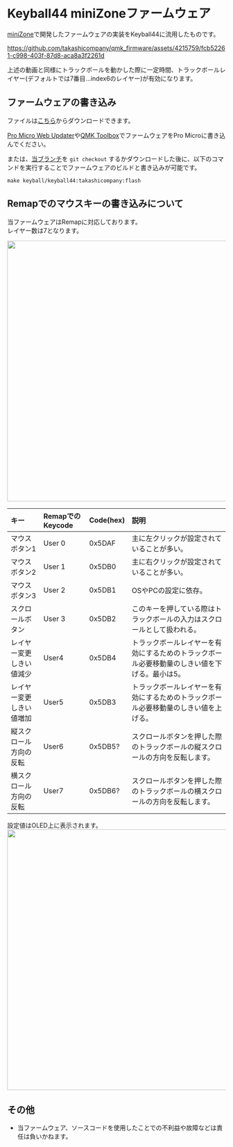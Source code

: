 # Keyball44 miniZoneファームウェア

[miniZone](https://github.com/takashicompany/minizone)で開発したファームウェアの実装をKeyball44に流用したものです。

<!--
https://user-images.githubusercontent.com/4215759/162611440-2bb0ec75-2dbf-48b8-8c0d-54c8666c1aff.mp4
-->

https://github.com/takashicompany/qmk_firmware/assets/4215759/fcb52261-c998-403f-87d8-aca8a3f2261d

上述の動画と同様にトラックボールを動かした際に一定時間、トラックボールレイヤー(デフォルトでは7番目...index6のレイヤー)が有効になります。  

## ファームウェアの書き込み

ファイルは[こちら](https://github.com/takashicompany/qmk_firmware/releases/download/keyball44%2Fv1/keyball_keyball44_takashicompany.hex)からダウンロードできます。

[Pro Micro Web Updater](https://sekigon-gonnoc.github.io/promicro-web-updater/index.html)や[QMK Toolbox](https://kbd.dailycraft.jp/claw44/buildguide/10_firmware/toolbox/)でファームウェアをPro Microに書き込んでください。

または、[当ブランチ](https://github.com/takashicompany/qmk_firmware/tree/keyball)を `git checkout` するかダウンロードした後に、以下のコマンドを実行することでファームウェアのビルドと書き込みが可能です。

```
make keyball/keyball44:takashicompany:flash
```

## Remapでのマウスキーの書き込みについて

当ファームウェアはRemapに対応しております。  
レイヤー数は7となります。

<img src="https://github.com/takashicompany/qmk_firmware/assets/4215759/64da22ab-edbf-442f-8dd1-d6b6a4848bbc" width="600px"/>


|キー|RemapでのKeycode|Code(hex)|説明|
|:--|:--|:--|:--|
|マウスボタン1|User 0|0x5DAF|主に左クリックが設定されていることが多い。|
|マウスボタン2|User 1|0x5DB0|主に右クリックが設定されていることが多い。|
|マウスボタン3|User 2|0x5DB1|OSやPCの設定に依存。|
|スクロールボタン|User 3|0x5DB2|このキーを押している際はトラックボールの入力はスクロールとして扱われる。|
|レイヤー変更しきい値減少|User4|0x5DB4|トラックボールレイヤーを有効にするためのトラックボール必要移動量のしきい値を下げる。最小は5。|
|レイヤー変更しきい値増加|User5|0x5DB3|トラックボールレイヤーを有効にするためのトラックボール必要移動量のしきい値を上げる。|
|縦スクロール方向の反転|User6|0x5DB5?|スクロールボタンを押した際のトラックボールの縦スクロールの方向を反転します。|
|横スクロール方向の反転|User7|0x5DB6?|スクロールボタンを押した際のトラックボールの横スクロールの方向を反転します。|

設定値はOLED上に表示されます。  
<img src="https://user-images.githubusercontent.com/4215759/193409514-c4b5b214-efa1-4ac8-bf06-c3d4938a1343.jpg" width="600px"/>

## その他

- 当ファームウェア、ソースコードを使用したことでの不利益や故障などは責任は負いかねます。

